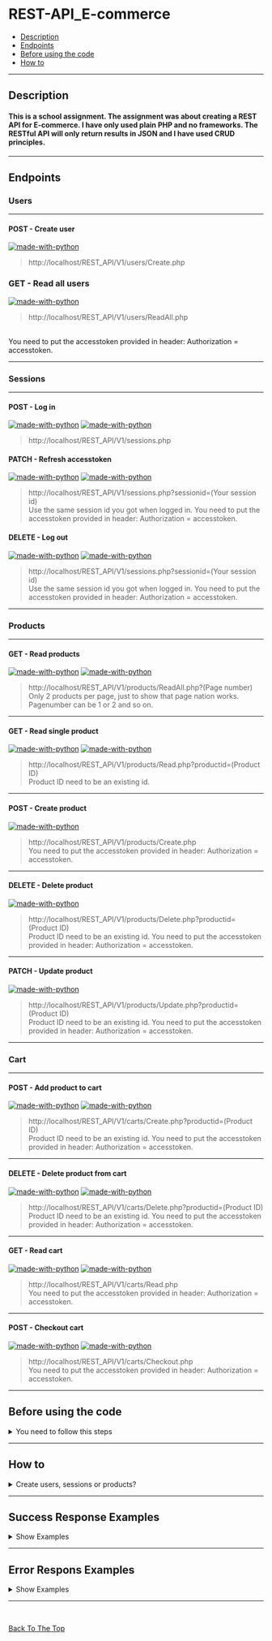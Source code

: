 # REST-API_E-commerce 

- [Description](#description)
- [Endpoints](#endpoints)
- [Before using the code](#Before-using-the-code)
- [How to](#how-to)

---

## Description

#### This is a school assignment. The assignment was about creating a REST API for E-commerce. I have only used plain PHP and no frameworks. The RESTful API will only return results in JSON and I have used CRUD principles.

---

## Endpoints

### Users 

---

#### POST - Create user
[![made-with-python](https://img.shields.io/badge/User-red)](https://shields.io/)
>http://localhost/REST_API/V1/users/Create.php

### GET - Read all users 
[![made-with-python](https://img.shields.io/badge/Admin-darkred)](https://shields.io/)
>http://localhost/REST_API/V1/users/ReadAll.php 
<br>
You need to put the accesstoken provided in header: Authorization = accesstoken.

---

### Sessions

---

#### POST - Log in
[![made-with-python](https://img.shields.io/badge/Admin-darkred)](https://shields.io/) [![made-with-python](https://img.shields.io/badge/User-red)](https://shields.io/)

>http://localhost/REST_API/V1/sessions.php

#### PATCH - Refresh accesstoken
[![made-with-python](https://img.shields.io/badge/Admin-darkred)](https://shields.io/) [![made-with-python](https://img.shields.io/badge/User-red)](https://shields.io/)

>http://localhost/REST_API/V1/sessions.php?sessionid=(Your session id)</br>
Use the same session id you got when logged in.
You need to put the accesstoken provided in header: Authorization = accesstoken.

#### DELETE - Log out
[![made-with-python](https://img.shields.io/badge/Admin-darkred)](https://shields.io/) [![made-with-python](https://img.shields.io/badge/User-red)](https://shields.io/) 

>http://localhost/REST_API/V1/sessions.php?sessionid=(Your session id)</br>
Use the same session id you got when logged in. 
You need to put the accesstoken provided in header: Authorization = accesstoken.
---

### Products
---

#### GET - Read products
[![made-with-python](https://img.shields.io/badge/Admin-darkred)](https://shields.io/) [![made-with-python](https://img.shields.io/badge/User-red)](https://shields.io/) 

>http://localhost/REST_API/V1/products/ReadAll.php?(Page number)</br>
Only 2 products per page, just to show that page nation works. </br> Pagenumber can be 1 or 2 and so on.
---

#### GET - Read single product
[![made-with-python](https://img.shields.io/badge/Admin-darkred)](https://shields.io/) [![made-with-python](https://img.shields.io/badge/User-red)](https://shields.io/) 

>http://localhost/REST_API/V1/products/Read.php?productid=(Product ID)</br>
Product ID need to be an existing id.
---

#### POST - Create product
[![made-with-python](https://img.shields.io/badge/Admin-darkred)](https://shields.io/) 

>http://localhost/REST_API/V1/products/Create.php <br>
You need to put the accesstoken provided in header: Authorization = accesstoken.
---

#### DELETE - Delete product
[![made-with-python](https://img.shields.io/badge/Admin-darkred)](https://shields.io/) 

>http://localhost/REST_API/V1/products/Delete.php?productid=(Product ID)</br>
Product ID need to be an existing id. 
You need to put the accesstoken provided in header: Authorization = accesstoken.
---

#### PATCH - Update product
[![made-with-python](https://img.shields.io/badge/Admin-darkred)](https://shields.io/) 

>http://localhost/REST_API/V1/products/Update.php?productid=(Product ID)</br>
Product ID need to be an existing id.
You need to put the accesstoken provided in header: Authorization = accesstoken.
---

### Cart

---

#### POST - Add product to cart
[![made-with-python](https://img.shields.io/badge/Admin-darkred)](https://shields.io/) [![made-with-python](https://img.shields.io/badge/User-red)](https://shields.io/)

>http://localhost/REST_API/V1/carts/Create.php?productid=(Product ID)</br>
Product ID need to be an existing id.
You need to put the accesstoken provided in header: Authorization = accesstoken.
---

#### DELETE - Delete product from cart
[![made-with-python](https://img.shields.io/badge/Admin-darkred)](https://shields.io/) [![made-with-python](https://img.shields.io/badge/User-red)](https://shields.io/) 

>http://localhost/REST_API/V1/carts/Delete.php?productid=(Product ID)</br>
Product ID need to be an existing id.
You need to put the accesstoken provided in header: Authorization = accesstoken.
---

#### GET - Read cart 
[![made-with-python](https://img.shields.io/badge/Admin-darkred)](https://shields.io/) [![made-with-python](https://img.shields.io/badge/User-red)](https://shields.io/) 

>http://localhost/REST_API/V1/carts/Read.php <br> 
You need to put the accesstoken provided in header: Authorization = accesstoken.
---

#### POST - Checkout cart
[![made-with-python](https://img.shields.io/badge/Admin-darkred)](https://shields.io/) [![made-with-python](https://img.shields.io/badge/User-red)](https://shields.io/) 

>http://localhost/REST_API/V1/carts/Checkout.php <br>
You need to put the accesstoken provided in header: Authorization = accesstoken.
---

## Before using the code 

<details>
<summary>You need to follow this steps</summary>

> You need these programs for the API to work:
- Xampp or Mamp - Local database connection.
- Visual Studio Code or other code editor - To open or edit the code.
- Postman - To send requests.

> Download and use the API:
- Step 1 - Clone this repository.
- Step 2 - Start Xampp or Mamp and open phpMyAdmin.
- Step 3 - Use the SQL script included in the project to create database with the name rest_api.
- Step 4 - Open Postman and start making requests!.

</details>

---

## How to 

<details>
<summary>Create users, sessions or products?</summary>

### Create Users: 
You need to have Content-Type: application/json in header
```html
{
    "fullname":"Your Name",
    "email":"email@gmail.com",
    "username":"Username",
    "password":"Password"
}
```

---

### Create Sessions: 
You need to have Content-Type: application/json in header
```html
{
    "username":"Username",
    "password":"Password"
}
```

---

### Create Products: 
You need to have Content-Type: application/json in header
```html
{
    "product_title":"Product Title",
    "description":"Product Description",
    "price":"Product Price",
    "stock":"Y",
    "img_url":"img-url"
}
```

---

</details>

---

## Success Response Examples



<details>
<summary>Show Examples</summary>

### User created: 
``` html 
{
    "statusCode": 201,
    "success": true,
    "message": [
        "User created, welcome Your Name"
    ],
    "data": {
        "user_id": "1",
        "fullname": "Your Name",
        "email": "email@gmail.com",
        "username": "Username"
    }
}
```

---

### Session created: 
``` html 
{
    "statusCode": 201,
    "success": true,
    "message": [
        "Logged in"
    ],
    "data": {
        "session_id": 1,
        "access_token": "MzM2MzQ5MDk2MDYwNmFmYTBkMDBjMTY2NDRjNmRiNWM0MTQxOThkZDg1NjJkNWY4MTYxODE2OTEwNA==",
        "access_token_expires_in": 3600,
        "refresh_token": "MmU2ZTk1YmRiNDYyZjc2YWUyNzc0OWM3MTcwYjBkMzQ5MDkzNTM5YTIwNGZmMmIyMTYxODE2OTEwNA==",
        "refresh_token_expires_in": 1209600
    }
}
```

---

### Product created: 
``` html 

    "statusCode": 201,
    "success": true,
    "message": [
        "Product Created"
    ],
    "data": {
        "rows_returned": 1,
        "product": [
            {
                "id": 1,
                "product_title":"Product Title",
                "description":"Product Description",
                "price":"Product Price",
                "stock":"Y",
                "img_url":"img-url"
            }
        ]
    }
}
```

</details>

---

## Error Respons Examples

<details>
<summary>Show Examples</summary>

### Creating User Error:
``` html
{
    "statusCode": 409,
    "success": false,
    "message": [
        "Username or Email already exists"
    ],
    "data": null
}
```

--- 

### Creating Sessions Error:
``` html
{
    "statusCode": 400,
    "success": false,
    "message": [
        "Username cannot be blank",
        "Password cannot be blank"
    ],
    "data": null
}
``` 

---

### Creating Product Error:
``` html
{
    "statusCode": 400,
    "success": false,
    "message": [
        "Product Price Error"
    ],
    "data": null
}
``` 
</details>

---

<br>

[Back To The Top](#REST-API_E-commerce)